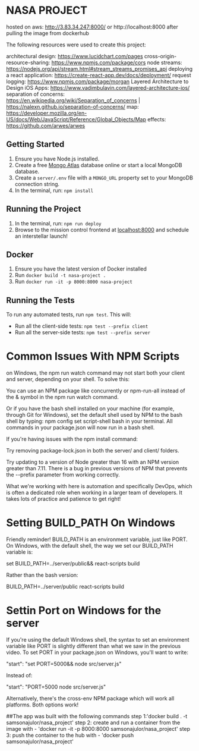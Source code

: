 # NASA PROJECT

hosted on aws: http://3.83.34.247:8000/ or http://localhost:8000 after pulling the image from dockerhub

The following resources were used to create this project:

architectural design: https://www.lucidchart.com/pages
cross-origin-resource-sharing: https://www.npmjs.com/package/cors
node streams: https://nodejs.org/api/stream.html#stream_streams_promises_api
deploying a react application: https://create-react-app.dev/docs/deployment/
request logging: https://www.npmjs.com/package/morgan
Layered Architecture to Design iOS Apps: https://www.vadimbulavin.com/layered-architecture-ios/
separation of concerns: https://en.wikipedia.org/wiki/Separation_of_concerns | https://nalexn.github.io/separation-of-concerns/
map: https://developer.mozilla.org/en-US/docs/Web/JavaScript/Reference/Global_Objects/Map
effects: https://github.com/arwes/arwes
## Getting Started

1. Ensure you have Node.js installed.
2. Create a free [Mongo Atlas](https://www.mongodb.com/atlas/database) database online or start a local MongoDB database.
3. Create a `server/.env` file with a `MONGO_URL` property set to your MongoDB connection string.
4. In the terminal, run: `npm install`

## Running the Project

1. In the terminal, run: `npm run deploy`
2. Browse to the mission control frontend at [localhost:8000](http://localhost:8000) and schedule an interstellar launch!

## Docker

1. Ensure you have the latest version of Docker installed
2. Run `docker build -t nasa-project .`
3. Run `docker run -it -p 8000:8000 nasa-project`

## Running the Tests

To run any automated tests, run `npm test`. This will: 
* Run all the client-side tests: `npm test --prefix client`
* Run all the server-side tests: `npm test --prefix server` 

# Common Issues With NPM Scripts
on Windows, the npm run watch command may not start both your client and server, depending on your shell. To solve this:

You can use an NPM package like concurrently or npm-run-all instead of the & symbol in the npm run watch command.

Or if you have the bash shell installed on your machine (for example, through Git for Windows), set the default shell used by NPM to the bash shell by typing: npm config set script-shell bash in your terminal. All commands in your package.json will now run in a bash shell.

If you're having issues with the npm install command:

Try removing package-lock.json in both the server/ and client/ folders.

Try updating to a version of Node greater than 16 with an NPM version greater than 7.11. There is a bug in previous versions of NPM that prevents the --prefix parameter from working correctly.

What we're working with here is automation and specifically DevOps, which is often a dedicated role when working in a larger team of developers. It takes lots of practice and patience to get right!

# Setting BUILD_PATH On Windows
Friendly reminder! BUILD_PATH is an environment variable, just like PORT. On Windows, with the default shell, the way we set our BUILD_PATH variable is:

set BUILD_PATH=../server/public&& react-scripts build

Rather than the bash version:

BUILD_PATH=../server/public react-scripts build

# Settin Port on Windows for the server
If you're using the default Windows shell, the syntax to set an environment variable like PORT is slightly different than what we saw in the previous video. To set PORT in your package.json on Windows, you'll want to write:

"start": "set PORT=5000&& node src/server.js"

Instead of:

"start": "PORT=5000 node src/server.js"

Alternatively, there's the cross-env NPM package which will work all platforms. Both options work!

##The app was built with the following commands
step 1:'docker build . -t samsonajulor/nasa_project'
step 2: create and run a container from the image with - 'docker run -it -p 8000:8000 samsonajulor/nasa_project'
step 3: push the container to the hub with - 'docker push samsonajulor/nasa_project'
